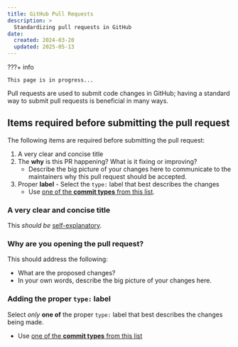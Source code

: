 ```yaml
---
title: GitHub Pull Requests
description: >
  Standardizing pull requests in GitHub
date:
  created: 2024-03-20
  updated: 2025-05-13
---
```



???+ info

    This page is in progress...


Pull requests are used to submit code changes in GitHub; having a standard way to submit pull requests is beneficial in many ways.



## Items required before submitting the pull request

The following items are required before submitting the pull request:

1. A very clear and concise title
2. The **why** is this PR happening? What is it fixing or improving?
    - Describe the big picture of your changes here to communicate to the maintainers why this pull request should be accepted.
3. Proper **label** - Select the `type:` label that best describes the changes
    - Use [one of the **commit types** from this list](https://github.com/rwaight/rwaight.github.io/blob/main/commitlint.config.js).


### A very clear and concise title

This _should be_ [self-explanatory](https://www.merriam-webster.com/dictionary/self-explanatory).


### Why are you opening the pull request?

This should address the following:

- What are the proposed changes?
- In your own words, describe the big picture of your changes here.

### Adding the proper `type:` label

Select _only_ **one of** the proper `type:` label that best describes the changes being made.

- Use [one of the **commit types** from this list](https://github.com/rwaight/rwaight.github.io/blob/main/commitlint.config.js)

